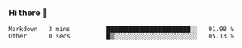 ### Hi there 👋

<!--START_SECTION:waka-->

```text
Markdown   3 mins          ███████████████████████░░   91.98 %
Other      0 secs          █▒░░░░░░░░░░░░░░░░░░░░░░░   05.13 %
```

<!--END_SECTION:waka-->
<!--
**Boombag0607/Boombag0607** is a ✨ _special_ ✨ repository because its `README.md` (this file) appears on your GitHub profile.

Here are some ideas to get you started:

- 🔭 I’m currently working on ...
- 🌱 I’m currently learning ...
- 👯 I’m looking to collaborate on ...
- 🤔 I’m looking for help with ...
- 💬 Ask me about ...
- 📫 How to reach me: ...
- 😄 Pronouns: ...
- ⚡ Fun fact: ...
-->
